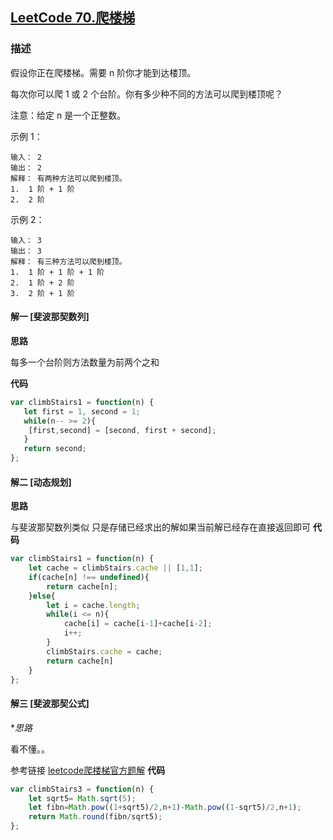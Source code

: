 ## [LeetCode 70.爬楼梯](https://leetcode-cn.com/problems/first-bad-version/)
### 描述

假设你正在爬楼梯。需要 n 阶你才能到达楼顶。

每次你可以爬 1 或 2 个台阶。你有多少种不同的方法可以爬到楼顶呢？

注意：给定 n 是一个正整数。

示例 1：
```
输入： 2
输出： 2
解释： 有两种方法可以爬到楼顶。
1.  1 阶 + 1 阶
2.  2 阶
```
示例 2：
```
输入： 3
输出： 3
解释： 有三种方法可以爬到楼顶。
1.  1 阶 + 1 阶 + 1 阶
2.  1 阶 + 2 阶
3.  2 阶 + 1 阶
```
#### 解一 [斐波那契数列]
**思路**

每多一个台阶则方法数量为前两个之和

**代码**
```Javascript 
var climbStairs1 = function(n) {
   let first = 1, second = 1;
   while(n-- >= 2){
    [first,second] = [second, first + second];
   }
   return second;
};
```

#### 解二 [动态规划]
**思路**

与斐波那契数列类似 只是存储已经求出的解如果当前解已经存在直接返回即可
**代码**
```Javascript 
var climbStairs1 = function(n) {
    let cache = climbStairs.cache || [1,1];
    if(cache[n] !== undefined){
        return cache[n];
    }else{
        let i = cache.length;
        while(i <= n){
            cache[i] = cache[i-1]+cache[i-2];
            i++;
        }
        climbStairs.cache = cache;
        return cache[n]
    }
};
```
#### 解三 [斐波那契公式]
**思路*

看不懂。。 

参考链接 [leetcode爬楼梯官方题解](https://leetcode-cn.com/problems/climbing-stairs/solution/pa-lou-ti-by-leetcode/)
**代码**
```Javascript 
var climbStairs3 = function(n) {
    let sqrt5= Math.sqrt(5);
    let fibn=Math.pow((1+sqrt5)/2,n+1)-Math.pow((1-sqrt5)/2,n+1);
    return Math.round(fibn/sqrt5);
};
```
